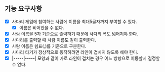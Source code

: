 ## 기능 요구사항
- [X] 사다리 게임에 참여하는 사람에 이름을 최대5글자까지 부여할 수 있다.
  - [X] 이름은 비어있을 수 없다.
- [X] 사람 이름을 5자 기준으로 출력하기 때문에 사다리 폭도 넓어져야 한다.
- [X] 사다리를 출력할 때 사람 이름도 같이 출력한다.
- [X] 사람 이름은 쉼표(,)를 기준으로 구분한다.
- [X] 사다리 타기가 정상적으로 동작하려면 라인이 겹치지 않도록 해야 한다.
- [X] |-----|-----| 모양과 같이 가로 라인이 겹치는 경우 어느 방향으로 이동할지 결정할 수 없다.
